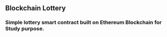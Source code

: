 ## Blockchain Lottery
### Simple lottery smart contract built on Ethereum Blockchain for Study purpose.